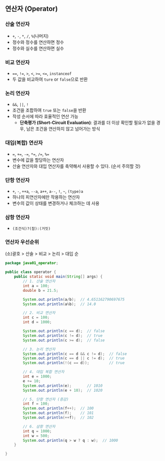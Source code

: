 
## 연산자 (Operator)

### 산술 연산자

- `+`, `-`, `*`, `/`, `%`(나머지)
- 정수와 정수를 연산하면 정수
- 정수와 실수를 연산하면 실수

### 비교 연산자

- `==`, `!=`, `>`, `<`, `>=`, `<=`, `instanceof`
- 두 값을 비교하여 `ture` or `false`으로 반환

### 논리 연산자

- `&&`, `||`, `!`
- 조건을 조합하여 `true` 또는 `false`을 반환
- 작성 순서에 따라 효율적인 연산 가능
    - **단축평가 (Short-Circuit Evaluation)**: 결과를 더 이상 확인할 필요가 없을 경우, 남은 조건을 연산하지 않고 넘어가는 방식

### 대입(복합) 연산자

- `=`, `+=`, `-=`, `*=`, `/=`, `%=`
- 변수에 값을 할당하는 연산자
- 산술 연산자와 대입 연산자를 축약해서 사용할 수 있다. (순서 주의할 것)

### 단항 연산자

- `+`, `-`, `++a`, `--a`, `a++`, `a--`, `!`, `~`, `(type)a`
- 하나의 피연산자에만 작용하는 연산자
- 변수의 값이 상태를 변경하거나 체크하는 데 사용

### 삼항 연산자

- `(조건식)?(참):(거짓)`

### 연산자 우선순위

(소)괄호 > 산술 > 비교 > 논리 > 대입 순

```java
package java01_operator;

public class operator {
	public static void main(String[] args) {
		// 1. 산술 연산자
		int a = 100;
		double b = 21.5;

		System.out.println(a/b);  // 4.651162790697675
		System.out.println(a%b);  // 14.0

		// 2. 비교 연산자
		int c = 100;
		int d = 1000;

		System.out.println(c == d);  // false
		System.out.println(c != d);  // true
		System.out.println(c >= d);  // false

		// 3. 논리 연산자
		System.out.println(c == d && c != d);  // false
		System.out.println(c == d || c != d);  // true
		System.out.println(!(c == d));         // true

		// 4. 대입 복합 연산자
		int e = 1000;
		e += 10;
		System.out.println(e);       // 1010
		System.out.println(e + 10);  // 1020

		// 5. 단항 연산자 (증감)
		int f = 100;
		System.out.println(f++);  // 100
		System.out.println(f);    // 101
		System.out.println(++f);  // 102

		// 6. 삼항 연산자
		int q = 1000;
		int w = 500;
		System.out.println(q > w ? q : w);  // 1000
	}

}

```
